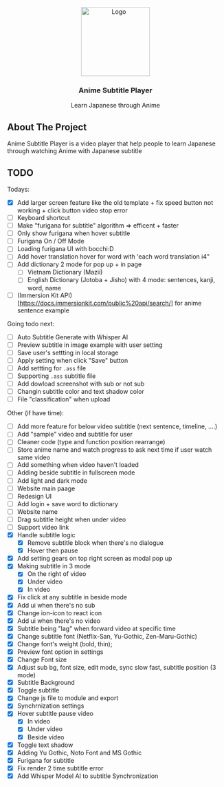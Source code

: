 <div align="center">
  <a href="https://github.com/LostArrows27/anime-subtitle-player">
    <img src="https://i.pinimg.com/736x/0a/77/ab/0a77ab9b741887432031c9d0670ac3f3.jpg" alt="Logo" width="160" height="160">
  </a>
  <h3>Anime Subtitle Player</h3>
<div>Learn Japanese through Anime</div>
</div>

## About The Project

Anime Subtitle Player is a video player that help people to learn Japanese through watching Anime with Japanese subtitle

## TODO

Todays:

- [x] Add larger screen feature like the old template + fix speed button not working + click button video stop error
- [ ] Keyboard shortcut
- [ ] Make "furigana for subtitle" algorithm => efficent + faster
- [ ] Only show furigana when hover subtitle
- [ ] Furigana On / Off Mode
- [ ] Loading furigana UI with bocchi:D
- [ ] Add hover translation hover for word with 'each word translation i4"
- [ ] Add dictionary 2 mode for pop up + in page
  - [ ] Vietnam Dictionary (Mazii)
  - [ ] English Dictionary (Jotoba + Jisho) with 4 mode: sentences, kanji, word, name
- [ ] (Immersion Kit API)[https://docs.immersionkit.com/public%20api/search/] for anime sentence example

Going todo next:

- [ ] Auto Subtitle Generate with Whisper AI
- [ ] Preview subtitle in image example with user setting
- [ ] Save user's settting in local storage
- [ ] Apply setting when click "Save" button
- [ ] Add settting for `.ass` file
- [ ] Supporting `.ass` subtitle file
- [ ] Add dowload screenshot with sub or not sub
- [ ] Changin subtitle color and text shadow color
- [ ] File "classification" when upload

Other (if have time):

- [ ] Add more feature for below video subtitle (next sentence, timeline, ....)
- [ ] Add "sample" video and subtitle for user
- [ ] Cleaner code (type and function position rearrange)
- [ ] Store anime name and watch progress to ask next time if user watch same video
- [ ] Add something when video haven't loaded
- [ ] Adding beside subtitle in fullscreen mode
- [ ] Add light and dark mode
- [ ] Website main paage
- [ ] Redesign UI
- [ ] Add login + save word to dictionary
- [ ] Website name
- [ ] Drag subtitle height when under video
- [ ] Support video link
- [x] Handle subtitle logic
  - [x] Remove subtitle block when there's no dialogue
  - [x] Hover then pause
- [x] Add setting gears on top right screen as modal pop up
- [x] Making subtitle in 3 mode
  - [x] On the right of video
  - [x] Under video
  - [x] In video
- [x] Fix click at any subtitle in beside mode
- [x] Add ui when there's no sub
- [x] Change ion-icon to react icon
- [x] Add ui when there's no video
- [x] Subtitle being "lag" when forward video at specific time
- [x] Change subtitle font (Netflix-San, Yu-Gothic, Zen-Maru-Gothic)
- [x] Change font's weight (bold, thin);
- [x] Preview font option in settings
- [x] Change Font size
- [x] Adjust sub bg, font size, edit mode, sync slow fast, subtitle position (3 mode)
- [x] Subtitle Background
- [x] Toggle subtitle
- [x] Change js file to module and export
- [x] Synchrnization settings
- [x] Hover subtitle pause video
  - [x] In video
  - [x] Under video
  - [x] Beside video
- [x] Toggle text shadow
- [x] Adding Yu Gothic, Noto Font and MS Gothic
- [x] Furigana for subtitle
- [x] Fix render 2 time subtitle error
- [x] Add Whisper Model AI to subtitle Synchronization
